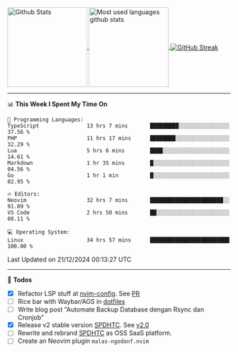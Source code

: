 <a href="https://github.com/anuraghazra/github-readme-stats">
  <img 
        height=180
        align="center" 
        src="https://github-readme-stats.vercel.app/api?username=rizkyilhampra&rank_icon=github&show_icons=true&theme=catppuccin_mocha&hide_border=true&include_all_commits=true&count_private=true&card_width=270" 
        alt="Github Stats" 
    />
</a>
<a href="https://github.com/anuraghazra/github-readme-stats">
  <img 
        height=180
        align="center" 
        src="https://github-readme-stats.vercel.app/api/top-langs/?username=rizkyilhampra&layout=compact&theme=catppuccin_mocha&hide_border=true&langs_count=8" 
        alt="Most used languages github stats" 
    />
</a>
<a href="https://git.io/streak-stats"><img src="https://streak-stats.demolab.com?user=rizkyilhampra&theme=catppuccin-mocha&hide_border=true" align="center" alt="GitHub Streak" /></a>

---

<!--START_SECTION:waka-->
📊 **This Week I Spent My Time On** 

```text
💬 Programming Languages: 
TypeScript               13 hrs 7 mins       █████████░░░░░░░░░░░░░░░░   37.56 % 
PHP                      11 hrs 17 mins      ████████░░░░░░░░░░░░░░░░░   32.29 % 
Lua                      5 hrs 6 mins        ████░░░░░░░░░░░░░░░░░░░░░   14.61 % 
Markdown                 1 hr 35 mins        █░░░░░░░░░░░░░░░░░░░░░░░░   04.56 % 
Go                       1 hr 1 min          █░░░░░░░░░░░░░░░░░░░░░░░░   02.95 % 

🔥 Editors: 
Neovim                   32 hrs 7 mins       ███████████████████████░░   91.89 % 
VS Code                  2 hrs 50 mins       ██░░░░░░░░░░░░░░░░░░░░░░░   08.11 % 

💻 Operating System: 
Linux                    34 hrs 57 mins      █████████████████████████   100.00 % 
```


 Last Updated on 21/12/2024 00:13:27 UTC
<!--END_SECTION:waka-->

---

📒 **Todos**
<br>
- [x] Refactor LSP stuff at [nvim-config](https://github.com/rizkyilhampra/nvim-config). See [PR](https://github.com/rizkyilhampra/nvim-config/pull/9)
- [ ] Rice bar with Waybar/AGS in [dotfiles](https://github.com/rizkyilhampra/dotfiles)
- [ ] Write blog post "Automate Backup Database dengan Rsync dan Cronjob"
- [x] Release v2 stable version [SPDHTC](https://github.com/rizkyilhampra/spdhtc). See [v2.0](https://github.com/rizkyilhampra/spdhtc/releases/tag/v2.0)
- [ ] Rewrite and rebrand [SPDHTC](https://github.com/rizkyilhampra/spdhtc) as OSS SaaS platform.
- [ ] Create an Neovim plugin `malas-ngodonf.nvim`
